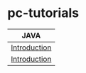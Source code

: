 # pc-tutorials

| JAVA  |
| ------------- |
| [Introduction](./java/1-introduction/introduction_tutorial.md)  |
| [Introduction](./java/2-datatypes/datatypes_tutorial.md)  |


